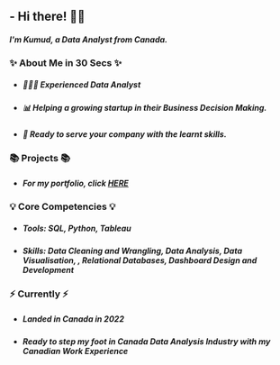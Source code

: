 ## - Hi there! 🙋‍♂️
##### I'm Kumud, a Data Analyst from Canada.

### ✨ About Me in 30 Secs ✨
- ##### 👩🏻‍💻 Experienced Data Analyst
- ##### 📊 Helping a growing  startup in their Business Decision Making. 
- ##### 📝 Ready to serve your company with the learnt skills.
### 📚 Projects 📚
- ##### For my portfolio, click [HERE](https://github.com/Kumudkohli/Portfolio/blob/main/README.md)
### 💡 Core Competencies 💡
- ##### Tools: SQL, Python, Tableau
- ##### Skills: Data Cleaning and Wrangling, Data Analysis, Data Visualisation, , Relational Databases, Dashboard Design and Development
### ⚡️ Currently ⚡️
- ##### Landed in Canada in 2022
- ##### Ready to step my foot in Canada Data Analysis Industry with my Canadian Work Experience
